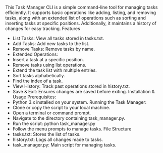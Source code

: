 This Task Manager CLI is a simple command-line tool for managing tasks efficiently. It supports basic operations like adding, listing, and removing tasks, along with an extended list of operations such as sorting and inserting tasks at specific positions. Additionally, it maintains a history of changes for easy tracking.
Features
- List Tasks: View all tasks stored in tasks.txt.
- Add Tasks: Add new tasks to the list.
- Remove Tasks: Remove tasks by name.
- Extended Operations:
- Insert a task at a specific position.
- Remove tasks using list operations.
- Extend the task list with multiple entries.
- Sort tasks alphabetically.
- Find the index of a task.
- View History: Track past operations stored in history.txt.
- Save & Exit: Ensures changes are saved before exiting.
Installation & Usage
Prerequisites:
- Python 3.x installed on your system.
Running the Task Manager:
- Clone or copy the script to your local machine.
- Open a terminal or command prompt.
- Navigate to the directory containing task_manager.py.
- Run the script:
python task_manager.py
- Follow the menu prompts to manage tasks.
File Structure
- tasks.txt: Stores the list of tasks.
- history.txt: Logs all changes made to tasks.
- task_manager.py: Main script for managing tasks.

